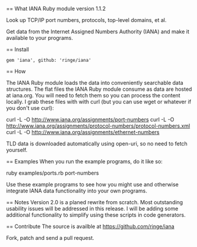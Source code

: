== What
IANA Ruby module version 1.1.2

Look up TCP/IP port numbers, protocols, top-level domains, et al.

Get data from the Internet Assigned Numbers Authority (IANA) and make it
available to your programs.

== Install

    gem 'iana', github: 'ringe/iana'

== How

The IANA Ruby module loads the data into conveniently searchable data
structures. The flat files the IANA Ruby module consume as data are hosted at
iana.org. You will need to fetch them so you can process the content locally.
I grab these files with with curl (but you can use wget or whatever if you
don't use curl):

curl -L -O http://www.iana.org/assignments/port-numbers
curl -L -O http://www.iana.org/assignments/protocol-numbers/protocol-numbers.xml
curl -L -O http://www.iana.org/assignments/ethernet-numbers

TLD data is downloaded automatically using open-uri, so no need to fetch yourself.

== Examples
When you run the example programs, do it like so:

  ruby examples/ports.rb port-numbers

Use these example programs to see how you might use and otherwise integrate
IANA data functionality into your own programs.

== Notes
Version 2.0 is a planed rewrite from scratch. Most outstanding usability
issues will be addressed in this release. I will be adding some additional
functionality to simplify using these scripts in code generators.

== Contribute
The source is availble at https://github.com/ringe/iana

Fork, patch and send a pull request.
